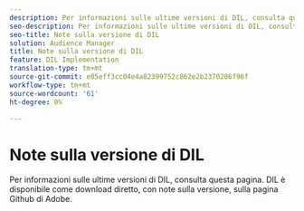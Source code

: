 ```yaml
---
description: Per informazioni sulle ultime versioni di DIL, consulta questa pagina
seo-description: Per informazioni sulle ultime versioni di DIL, consulta questa pagina
seo-title: Note sulla versione di DIL
solution: Audience Manager
title: Note sulla versione di DIL
feature: DIL Implementation
translation-type: tm+mt
source-git-commit: e05eff3cc04e4a82399752c862e2b2370286f96f
workflow-type: tm+mt
source-wordcount: '61'
ht-degree: 0%

---
```



# Note sulla versione di DIL

Per informazioni sulle ultime versioni di DIL, consulta questa pagina. DIL è disponibile come download diretto, con note sulla versione, sulla pagina [](https://github.com/Adobe-Marketing-Cloud/dil/releases)Github di Adobe.

